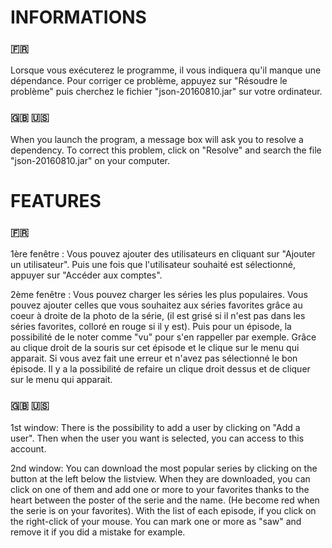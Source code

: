 # INFORMATIONS

### :fr:
Lorsque vous exécuterez le programme, il vous indiquera qu'il manque une dépendance. Pour corriger ce problème, appuyez sur "Résoudre le problème" puis cherchez le fichier "json-20160810.jar" sur votre ordinateur.

### :uk: :us:
When you launch the program, a message box will ask you to resolve a dependency. To correct this problem, click on "Resolve" and search the file "json-20160810.jar" on your computer.

# FEATURES

### :fr:
1ère fenêtre :
Vous pouvez ajouter des utilisateurs en cliquant sur "Ajouter un utilisateur".
Puis une fois que l'utilisateur souhaité est sélectionné, appuyer sur "Accéder aux comptes".

2ème fenêtre :
Vous pouvez charger les séries les plus populaires.
Vous pouvez ajouter celles que vous souhaitez aux séries favorites grâce au coeur à droite de la photo de la série,
(il est grisé si il n'est pas dans les séries favorites, colloré en rouge si il y est).
Puis pour un épisode, la possibilité de le noter comme "vu" pour s'en rappeller par exemple.
Grâce au clique droit de la souris sur cet épisode et le clique sur le menu qui apparait.
Si vous avez fait une erreur et n'avez pas sélectionné le bon épisode.
Il y a la possibilité de refaire un clique droit dessus et de cliquer sur le menu qui apparait.

### :uk: :us:
1st window:
There is the possibility to add a user by clicking on "Add a user". Then when the user you want is selected, you can access to this account.

2nd window:
You can download the most popular series by clicking on the button at the left below the listview. When they are downloaded, you can click on one of them and add one or more to your favorites thanks to the heart between the poster of the serie and the name. (He become red when the serie is on your favorites).
With the list of each episode, if you click on the right-click of your mouse. You can mark one or more as "saw" and remove it if you did a mistake for example.
